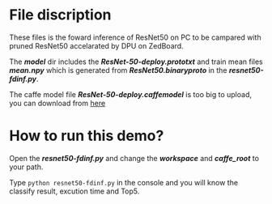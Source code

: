 # File discription
These files is the foward inference of ResNet50 on PC to be campared with pruned ResNet50 accelarated by DPU on ZedBoard.

The ***model*** dir includes the ***ResNet-50-deploy.prototxt*** and train mean files ***mean.npy*** 
which is generated from ***ResNet50.binaryproto*** in the ***resnet50-fdinf.py***.

The caffe model file ***ResNet-50-deploy.caffemodel*** is too big to upload, you can download from [here][1]


# How to run this demo?

Open the ***resnet50-fdinf.py*** and change the ***workspace*** and ***caffe_root*** to your path.

Type `python resnet50-fdinf.py` in the console and you will know the classify result, excution time and Top5.

[1]:https://onedrive.live.com/?authkey=%21AAFW2-FVoxeVRck&id=4006CBB8476FF777%2117887&cid=4006CBB8476FF777
